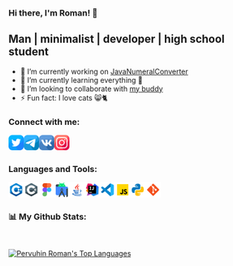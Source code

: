 ### Hi there, I'm Roman! 👋

## Man | minimalist | developer | high school student 
- 🔭 I’m currently working on [JavaNumeralConverter](https://github.com/PervuhinRoman/JavaNumeralConverter)
- 🌱 I’m currently learning everything 🤣
- 👯 I’m looking to collaborate with [my buddy](https://github.com/DpoofikD)
- ⚡ Fun fact: I love cats 😸🐈

### Connect with me:

<a href="https://twitter.com/PervuhinRoman" target="_blank"><img align="left" alt="PervuhinRoman | Twitter" width="30px" src="https://github.com/PervuhinRoman/Images/blob/master/twitter.png" /><a/>
<a href="https://t.me/Klim5198" target="_blank"><img align="left" alt="PervuhinRoman | Telegram" width="30px" src="https://github.com/PervuhinRoman/Images/blob/master/telegram.png" /><a/>
<a href="https://vk.com/id469773080" target="_blank"><img align="left" alt="PervuhinRoman | Vk" width="30px" src="https://github.com/PervuhinRoman/Images/blob/master/vk.png" /><a/>
<a href="https://www.instagram.com/pervuhin_roman/?hl=en" target="_blank"><img align="left" alt="PervuhinRoman | Insta" width="30px" src="https://github.com/PervuhinRoman/Images/blob/master/instagram.png" /><a/>
  
<br/>
<br/>
  
### Languages and Tools:

<img align="left" alt="PervuhinRoman | skills" width="30px" src="https://github.com/PervuhinRoman/Images/blob/master/c%2B%2B.png" /> 
<img align="left" alt="PervuhinRoman | skills" width="30px" src="https://github.com/PervuhinRoman/Images/blob/master/csharp.png" />
<img align="left" alt="PervuhinRoman | skills" width="30px" src="https://github.com/PervuhinRoman/Images/blob/master/figma.png" />
<img align="left" alt="PervuhinRoman | skills" width="30px" src="https://github.com/PervuhinRoman/Images/blob/master/androidStudio.png" /> 
<img align="left" alt="PervuhinRoman | skills" width="30px" src="https://github.com/PervuhinRoman/Images/blob/master/java.png" />
<img align="left" alt="PervuhinRoman | skills" width="30px" src="https://github.com/PervuhinRoman/Images/blob/master/intellijIdea.png" />
<img align="left" alt="PervuhinRoman | skills" width="30px" src="https://github.com/PervuhinRoman/Images/blob/master/visualStudioCode.png" />
<img align="left" alt="PervuhinRoman | skills" width="30px" src="https://github.com/PervuhinRoman/Images/blob/master/javascript.png" />
<img align="left" alt="PervuhinRoman | skills" width="30px" src="https://github.com/PervuhinRoman/Images/blob/master/python.png" />
<img align="left" alt="PervuhinRoman | skills" width="30px" src="https://github.com/PervuhinRoman/Images/blob/master/git.png" />
  
<br/>
<br/>
  
### 📊 My Github Stats:
  <br/>
  
  <p align="left">
    <a href="https://github.com/PervuhinRoman/github-readme-stats"><img alt="Pervuhin Roman's Top Languages" src="https://github-readme-stats.vercel.app/api/top-langs/?username=PervuhinRoman&langs_count=8&count_private=true&layout=compact" /></a>
    
</p>
  
<!--<a href="https://github.com/PervuhinRoman/github-readme-streak-stats">
<img title="🔥 Get streak stats for your profile at git.io/streak-stats" alt="Pervuhin Roman's streak" src="https://github-readme-streak-stats.herokuapp.com/?user=PervuhinRoman&theme=black-ice&hide_border=true&stroke=0000&background=060A0CD0"/>
 </a>-->
 <br/>
